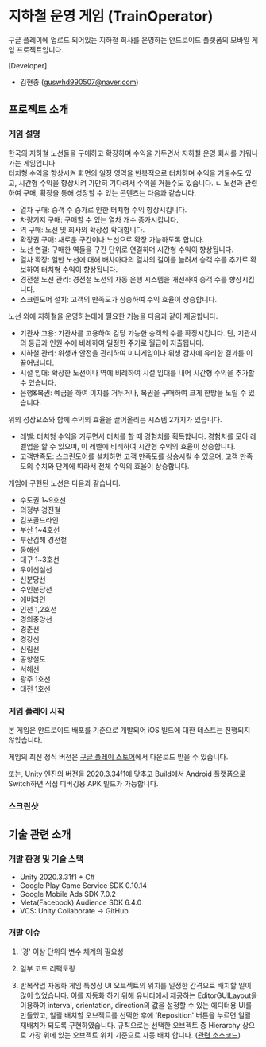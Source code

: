 
# 지하철 운영 게임 (TrainOperator)
구글 플레이에 업로드 되어있는 지하철 회사를 운영하는 안드로이드 플랫폼의 모바일 게임 프로젝트입니다.

[Developer]
- 김현종 (guswhd990507@naver.com)

## 프로젝트 소개
### 게임 설명
한국의 지하철 노선들을 구매하고 확장하며 수익을 거두면서 지하철 운영 회사를 키워나가는 게임입니다.  
터치형 수익을 향상시켜 화면의 일정 영역을 반복적으로 터치하며 수익을 거둘수도 있고, 시간형 수익을 향상시켜 가만히 기다려서 수익을 거둘수도 있습니다.  ㄴ
노선과 관련하여 구매, 확장을 통해 성장할 수 있는 콘텐츠는 다음과 같습니다.
- 열차 구매: 승객 수 증가로 인한 터치형 수익 향상시킵니다.
- 차량기지 구매: 구매할 수 있는 열차 개수 증가시킵니다.
- 역 구매: 노선 및 회사의 확장성 확대합니다.
- 확장권 구매: 새로운 구간이나 노선으로 확장 가능하도록 합니다.
- 노선 연결: 구매한 역들을 구간 단위로 연결하며 시간형 수익이 향상됩니다.
- 열차 확장: 일반 노선에 대해 배차마다의 열차의 길이를 늘려서 승객 수를 추가로 확보하여 터치형 수익이 향상됩니다.
- 경전철 노선 관리: 경전철 노선의 자동 운행 시스템을 개선하여 승객 수를 향상시킵니다.
- 스크린도어 설치: 고객의 만족도가 상승하여 수익 효율이 상승합니다.

노선 외에 지하철을 운영하는데에 필요한 기능을 다음과 같이 제공합니다.
- 기관사 고용: 기관사를 고용하여 감당 가능한 승객의 수를 확장시킵니다. 단, 기관사의 등급과 인원 수에 비례하여 일정한 주기로 월급이 지출됩니다.
- 지하철 관리: 위생과 안전을 관리하여 미니게임이나 위생 감사에 유리한 결과를 이끌어냅니다.
- 시설 임대: 확장한 노선이나 역에 비례하여 시설 임대를 내어 시간형 수익을 추가할 수 있습니다.
- 은행&복권: 예금을 하여 이자를 거두거나, 복권을 구매하여 크게 한방을 노릴 수 있습니다.

위의 성장요소와 함께 수익의 효율을 끌어올리는 시스템 2가지가 있습니다.
- 레벨: 터치형 수익을 거두면서 터치를 할 때 경험치를 획득합니다. 경험치를 모아 레벨업을 할 수 있으며, 이 레벨에 비례하여 시간형 수익의 효율이 상승합니다.
- 고객만족도: 스크린도어를 설치하면 고객 만족도를 상승시킬 수 있으며, 고객 만족도의 수치와 단계에 따라서 전체 수익의 효율이 상승합니다.

게임에 구현된 노선은 다음과 같습니다.
- 수도권 1~9호선
- 의정부 경전철
- 김포골드라인
- 부산 1~4호선
- 부산김해 경전철
- 동해선
- 대구 1~3호선
- 우이신설선
- 신분당선
- 수인분당선
- 에버라인
- 인천 1,2호선
- 경의중앙선
- 경춘선
- 경강선
- 신림선
- 공항철도
- 서해선
- 광주 1호선
- 대전 1호선

### 게임 플레이 시작
본 게임은 안드로이드 배포를 기준으로 개발되어 iOS 빌드에 대한 테스트는 진행되지 않았습니다.

게임의 최신 정식 버전은 [구글 플레이 스토어](https://play.google.com/store/apps/details?id=com.saejong25.TrainOperator)에서 다운로드 받을 수 있습니다.

또는, Unity 엔진의 버전을 2020.3.34f1에 맞추고 Build에서 Android 플랫폼으로 Switch하면 직접 디버깅용 APK 빌드가 가능합니다.

### 스크린샷



## 기술 관련 소개

### 개발 환경 및 기술 스택
- Unity 2020.3.31f1 + C#
- Google Play Game Service SDK 0.10.14
- Google Mobile Ads SDK 7.0.2
- Meta(Facebook) Audience SDK 6.4.0
- VCS: Unity Collaborate → GitHub


### 개발 이슈
1. '경' 이상 단위의 변수 체계의 필요성

2. 일부 코드 리팩토링


3. 반복작업 자동화
게임 특성상 UI 오브젝트의 위치를 일정한 간격으로 배치할 일이 많이 있었습니다.
이를 자동화 하기 위해 유니티에서 제공하는 EditorGUILayout을 이용하여 interval, orientation, direction의 값을 설정할 수 있는 에디터용 UI를 만들었고, 일괄 배치할 오브젝트를 선택한 후에 'Reposition' 버튼을 누르면 일괄 재배치가 되도록 구현하였습니다.
 규칙으로는 선택한 오브젝트 중 Hierarchy 상으로 가장 위에 있는 오브젝트 위치 기준으로 자동 배치 합니다.
([관련 소스코드](https://github.com/DecisionDisorder/TrainOperator/blob/master/Assets/Script/Tool/Reposition.cs))
